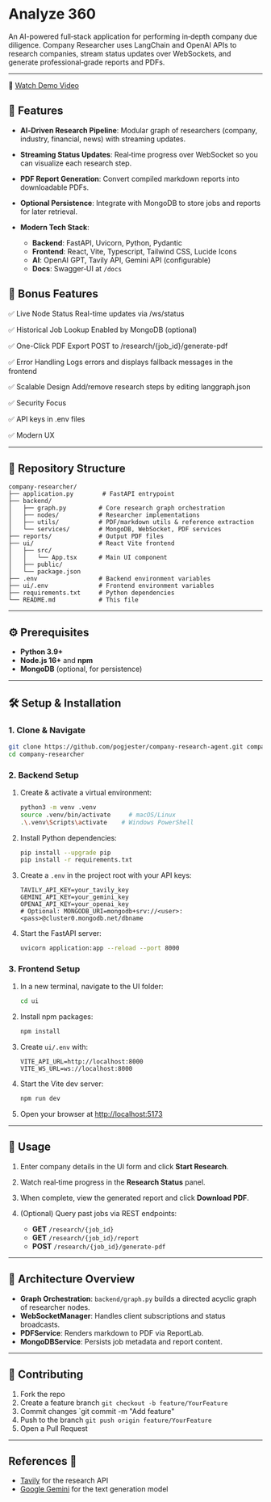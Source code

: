 # Analyze 360
An AI-powered full‑stack application for performing in‑depth company due diligence. Company Researcher uses LangChain and OpenAI APIs to research companies, stream status updates over WebSockets, and generate professional‑grade reports and PDFs.

---
🎥 [Watch Demo Video](https://drive.google.com/file/d/1bSyOqBYDTY_4PpqT-NC034h8LtJVrShD/view?usp=drive_link)



## 🚀 Features

* **AI‑Driven Research Pipeline**: Modular graph of researchers (company, industry, financial, news) with streaming updates.
* **Streaming Status Updates**: Real‑time progress over WebSocket so you can visualize each research step.
* **PDF Report Generation**: Convert compiled markdown reports into downloadable PDFs.
* **Optional Persistence**: Integrate with MongoDB to store jobs and reports for later retrieval.
* **Modern Tech Stack**:

  * **Backend**: FastAPI, Uvicorn, Python, Pydantic
  * **Frontend**: React, Vite, Typescript, Tailwind CSS, Lucide Icons
  * **AI**: OpenAI GPT, Tavily API, Gemini API (configurable)
  * **Docs**: Swagger‑UI at `/docs`

##  🏅 Bonus Features
✅ Live Node Status
Real-time updates via /ws/status

✅ Historical Job Lookup
Enabled by MongoDB (optional)

✅ One-Click PDF Export
POST to /research/{job_id}/generate-pdf

✅ Error Handling
Logs errors and displays fallback messages in the frontend

✅ Scalable Design
Add/remove research steps by editing langgraph.json

✅ Security Focus

✅ API keys in .env files

✅ Modern UX


---

## 📂 Repository Structure

```
company-researcher/
├── application.py        # FastAPI entrypoint
├── backend/
│   ├── graph.py         # Core research graph orchestration
│   ├── nodes/           # Researcher implementations
│   ├── utils/           # PDF/markdown utils & reference extraction
│   └── services/        # MongoDB, WebSocket, PDF services
├── reports/             # Output PDF files
├── ui/                  # React Vite frontend
│   ├── src/
│   │   └── App.tsx      # Main UI component
│   ├── public/
│   └── package.json
├── .env                 # Backend environment variables
├── ui/.env              # Frontend environment variables
├── requirements.txt     # Python dependencies
└── README.md            # This file
```

---

## ⚙️ Prerequisites

* **Python 3.9+**
* **Node.js 16+** and **npm**
* **MongoDB** (optional, for persistence)

---

## 🛠️ Setup & Installation

### 1. Clone & Navigate

```bash
git clone https://github.com/pogjester/company-research-agent.git company-researcher
cd company-researcher
```

### 2. Backend Setup

1. Create & activate a virtual environment:

   ```bash
   python3 -m venv .venv
   source .venv/bin/activate     # macOS/Linux
   .\.venv\Scripts\activate    # Windows PowerShell
   ```

2. Install Python dependencies:

   ```bash
   pip install --upgrade pip
   pip install -r requirements.txt
   ```

3. Create a `.env` in the project root with your API keys:

   ```dotenv
   TAVILY_API_KEY=your_tavily_key
   GEMINI_API_KEY=your_gemini_key
   OPENAI_API_KEY=your_openai_key
   # Optional: MONGODB_URI=mongodb+srv://<user>:<pass>@cluster0.mongodb.net/dbname
   ```

4. Start the FastAPI server:

   ```bash
   uvicorn application:app --reload --port 8000
   ```

### 3. Frontend Setup

1. In a new terminal, navigate to the UI folder:

   ```bash
   cd ui
   ```
2. Install npm packages:

   ```bash
   npm install
   ```
3. Create `ui/.env` with:

   ```dotenv
   VITE_API_URL=http://localhost:8000
   VITE_WS_URL=ws://localhost:8000
   ```
4. Start the Vite dev server:

   ```bash
   npm run dev
   ```
5. Open your browser at [http://localhost:5173](http://localhost:5173)

---

## 🚀 Usage

1. Enter company details in the UI form and click **Start Research**.
2. Watch real‑time progress in the **Research Status** panel.
3. When complete, view the generated report and click **Download PDF**.
4. (Optional) Query past jobs via REST endpoints:

   * **GET** `/research/{job_id}`
   * **GET** `/research/{job_id}/report`
   * **POST** `/research/{job_id}/generate-pdf`

---

## 🧩 Architecture Overview

* **Graph Orchestration**: `backend/graph.py` builds a directed acyclic graph of researcher nodes.
* **WebSocketManager**: Handles client subscriptions and status broadcasts.
* **PDFService**: Renders markdown to PDF via ReportLab.
* **MongoDBService**: Persists job metadata and report content.

---

## 🙌 Contributing

1. Fork the repo
2. Create a feature branch `git checkout -b feature/YourFeature`
3. Commit changes \`git commit -m "Add feature"
4. Push to the branch `git push origin feature/YourFeature`
5. Open a Pull Request

---
## References 🙏

- [Tavily](https://tavily.com/) for the research API
- [Google Gemini](https://cloud.google.com/vertex-ai/docs/generative-ai/model-reference/gemini) for the text generation model
